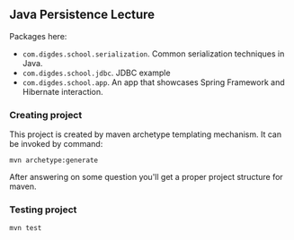 ## Java Persistence Lecture

Packages here:
* `com.digdes.school.serialization`. Common serialization techniques in Java.
* `com.digdes.school.jdbc`. JDBC example
* `com.digdes.school.app`. An app that showcases Spring Framework and Hibernate interaction.

### Creating project
This project is created by maven archetype templating mechanism. 
It can be invoked by command:

```shell
mvn archetype:generate
```

After answering on some question you'll get a proper project structure for maven.

### Testing project
```shell
mvn test
```

